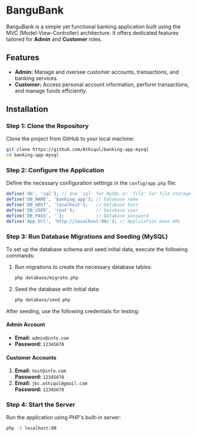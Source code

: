 # BanguBank

BanguBank is a simple yet functional banking application built using the MVC (Model-View-Controller) architecture. It offers dedicated features tailored for **Admin** and **Customer** roles.

## Features
- **Admin:** Manage and oversee customer accounts, transactions, and banking services.
- **Customer:** Access personal account information, perform transactions, and manage funds efficiently.

## Installation

### Step 1: Clone the Repository
Clone the project from GitHub to your local machine:
```bash
git clone https://github.com/Athiqul/banking-app-mysql
cd banking-app-mysql
```

### Step 2: Configure the Application
Define the necessary configuration settings in the `config/app.php` file:
```php
define('db', 'sql'); // Use 'sql' for MySQL or 'file' for file storage
define('DB_NAME', 'banking_app'); // Database name
define('DB_HOST', 'localhost');   // Database host
define('DB_USER', 'root');        // Database user
define('DB_PASS', '');            // Database password
define('App_Url', 'http://localhost:90/'); // Application base URL
```

### Step 3: Run Database Migrations and Seeding (MySQL)
To set up the database schema and seed initial data, execute the following commands:
1. Run migrations to create the necessary database tables:
   ```bash
   php database/migrate.php
   ```
2. Seed the database with initial data:
   ```bash
   php database/seed.php
   ```
After seeding, use the following credentials for testing:

#### Admin Account
- **Email:** `admin@info.com`
- **Password:** `12345678`

#### Customer Accounts
1. **Email:** `test@info.com`  
   **Password:** `12345678`  
2. **Email:** `jbc.athiqul@gmail.com`  
   **Password:** `12345678`


### Step 4: Start the Server
Run the application using PHP's built-in server:
```bash
php -S localhost:90
```
